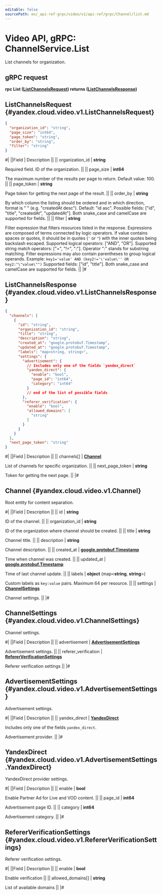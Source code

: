 ```yaml
---
editable: false
sourcePath: en/_api-ref-grpc/video/v1/api-ref/grpc/Channel/list.md
---
```


# Video API, gRPC: ChannelService.List

List channels for organization.

## gRPC request

**rpc List ([ListChannelsRequest](#yandex.cloud.video.v1.ListChannelsRequest)) returns ([ListChannelsResponse](#yandex.cloud.video.v1.ListChannelsResponse))**

## ListChannelsRequest {#yandex.cloud.video.v1.ListChannelsRequest}

```json
{
  "organization_id": "string",
  "page_size": "int64",
  "page_token": "string",
  "order_by": "string",
  "filter": "string"
}
```

#|
||Field | Description ||
|| organization_id | **string**

Required field. ID of the organization. ||
|| page_size | **int64**

The maximum number of the results per page to return.
Default value: 100. ||
|| page_token | **string**

Page token for getting the next page of the result. ||
|| order_by | **string**

By which column the listing should be ordered and in which direction,
format is "<field> <order>" (e.g. "createdAt desc").
Default: "id asc".
Possible fields: ["id", "title", "createdAt", "updatedAt"].
Both snake_case and camelCase are supported for fields. ||
|| filter | **string**

Filter expression that filters resources listed in the response.
Expressions are composed of terms connected by logic operators.
If value contains spaces or quotes,
it should be in quotes (`'` or `"`) with the inner quotes being backslash escaped.
Supported logical operators: ["AND", "OR"].
Supported string match operators: ["=", "!=", ":"].
Operator ":" stands for substring matching.
Filter expressions may also contain parentheses to group logical operands.
Example: `key1='value' AND (key2!='\'value\'' OR key2:"\"value\"")`
Supported fields: ["id", "title"].
Both snake_case and camelCase are supported for fields. ||
|#

## ListChannelsResponse {#yandex.cloud.video.v1.ListChannelsResponse}

```json
{
  "channels": [
    {
      "id": "string",
      "organization_id": "string",
      "title": "string",
      "description": "string",
      "created_at": "google.protobuf.Timestamp",
      "updated_at": "google.protobuf.Timestamp",
      "labels": "map<string, string>",
      "settings": {
        "advertisement": {
          // Includes only one of the fields `yandex_direct`
          "yandex_direct": {
            "enable": "bool",
            "page_id": "int64",
            "category": "int64"
          }
          // end of the list of possible fields
        },
        "referer_verification": {
          "enable": "bool",
          "allowed_domains": [
            "string"
          ]
        }
      }
    }
  ],
  "next_page_token": "string"
}
```

#|
||Field | Description ||
|| channels[] | **[Channel](#yandex.cloud.video.v1.Channel)**

List of channels for specific organization. ||
|| next_page_token | **string**

Token for getting the next page. ||
|#

## Channel {#yandex.cloud.video.v1.Channel}

Root entity for content separation.

#|
||Field | Description ||
|| id | **string**

ID of the channel. ||
|| organization_id | **string**

ID of the organization where channel should be created. ||
|| title | **string**

Channel title. ||
|| description | **string**

Channel description. ||
|| created_at | **[google.protobuf.Timestamp](https://developers.google.com/protocol-buffers/docs/reference/google.protobuf#timestamp)**

Time when channel was created. ||
|| updated_at | **[google.protobuf.Timestamp](https://developers.google.com/protocol-buffers/docs/reference/google.protobuf#timestamp)**

Time of last channel update. ||
|| labels | **object** (map<**string**, **string**>)

Custom labels as `` key:value `` pairs. Maximum 64 per resource. ||
|| settings | **[ChannelSettings](#yandex.cloud.video.v1.ChannelSettings)**

Channel settings. ||
|#

## ChannelSettings {#yandex.cloud.video.v1.ChannelSettings}

Channel settings.

#|
||Field | Description ||
|| advertisement | **[AdvertisementSettings](#yandex.cloud.video.v1.AdvertisementSettings)**

Advertisement settings. ||
|| referer_verification | **[RefererVerificationSettings](#yandex.cloud.video.v1.RefererVerificationSettings)**

Referer verification settings ||
|#

## AdvertisementSettings {#yandex.cloud.video.v1.AdvertisementSettings}

Advertisement settings.

#|
||Field | Description ||
|| yandex_direct | **[YandexDirect](#yandex.cloud.video.v1.AdvertisementSettings.YandexDirect)**

Includes only one of the fields `yandex_direct`.

Advertisement provider. ||
|#

## YandexDirect {#yandex.cloud.video.v1.AdvertisementSettings.YandexDirect}

YandexDirect provider settings.

#|
||Field | Description ||
|| enable | **bool**

Enable Partner Ad for Live and VOD content. ||
|| page_id | **int64**

Advertisement page ID. ||
|| category | **int64**

Advertisement category. ||
|#

## RefererVerificationSettings {#yandex.cloud.video.v1.RefererVerificationSettings}

Referer verification settings.

#|
||Field | Description ||
|| enable | **bool**

Enable verification ||
|| allowed_domains[] | **string**

List of available domains ||
|#